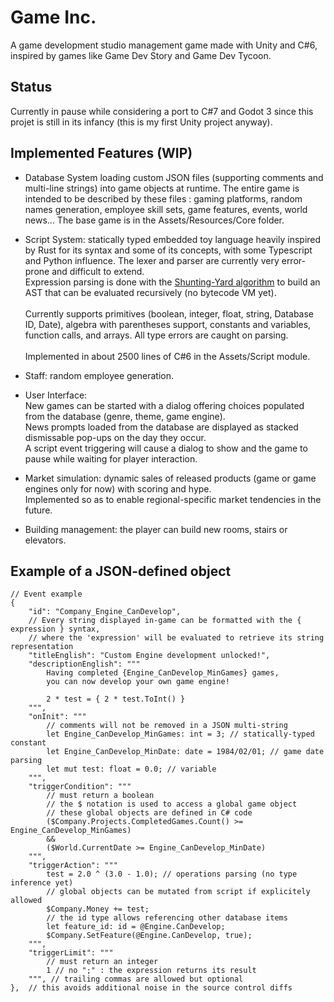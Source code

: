 # Game Inc.

A game development studio management game made with Unity and C#6, inspired by games like Game Dev Story and Game Dev Tycoon.

## Status

Currently in pause while considering a port to C#7 and Godot 3 since this projet is still in its infancy (this is my first Unity project anyway).

## Implemented Features (WIP)

- Database System loading custom JSON files (supporting comments and multi-line strings) into game objects at runtime. 
The entire game is intended to be described by these files : gaming platforms, random names generation, employee skill sets, game features, events, world news...
The base game is in the Assets/Resources/Core folder.

- Script System: statically typed embedded toy language heavily inspired by Rust for its syntax and some of its concepts, with some Typescript and Python influence. The lexer and parser are currently very error-prone and difficult to extend.<br/>
Expression parsing is done with the [Shunting-Yard algorithm] to build an AST that can be evaluated recursively (no bytecode VM yet).<br/><br/>
Currently supports primitives (boolean, integer, float, string, Database ID, Date), algebra with parentheses support, constants and variables, function calls, and arrays. All type errors are caught on parsing.<br/><br/>
Implemented in about 2500 lines of C#6 in the Assets/Script module.

- Staff: random employee generation.

- User Interface:<br/>
New games can be started with a dialog offering choices populated from the database (genre, theme, game engine).<br/>
News prompts loaded from the database are displayed as stacked dismissable pop-ups on the day they occur.<br/>
A script event triggering will cause a dialog to show and the game to pause while waiting for player interaction.   

- Market simulation: dynamic sales of released products (game or game engines only for now) with scoring and hype.<br/>
Implemented so as to enable regional-specific market tendencies in the future.

- Building management: the player can build new rooms, stairs or elevators.

## Example of a JSON-defined object

```
// Event example
{
    "id": "Company_Engine_CanDevelop",
    // Every string displayed in-game can be formatted with the { expression } syntax,
    // where the 'expression' will be evaluated to retrieve its string representation
    "titleEnglish": "Custom Engine development unlocked!",
    "descriptionEnglish": """
        Having completed {Engine_CanDevelop_MinGames} games,
        you can now develop your own game engine!
        
        2 * test = { 2 * test.ToInt() }
    """,
    "onInit": """
        // comments will not be removed in a JSON multi-string
        let Engine_CanDevelop_MinGames: int = 3; // statically-typed constant
        let Engine_CanDevelop_MinDate: date = 1984/02/01; // game date parsing
        let mut test: float = 0.0; // variable
    """,
    "triggerCondition": """
        // must return a boolean
        // the $ notation is used to access a global game object
        // these global objects are defined in C# code
        ($Company.Projects.CompletedGames.Count() >= Engine_CanDevelop_MinGames)
        &&
        ($World.CurrentDate >= Engine_CanDevelop_MinDate)
    """, 
    "triggerAction": """
        test = 2.0 ^ (3.0 - 1.0); // operations parsing (no type inference yet)
        // global objects can be mutated from script if explicitely allowed
        $Company.Money += test;
        // the id type allows referencing other database items
        let feature_id: id = @Engine.CanDevelop;
        $Company.SetFeature(@Engine.CanDevelop, true);
    """,
    "triggerLimit": """
        // must return an integer
        1 // no ";" : the expression returns its result
    """, // trailing commas are allowed but optional
},  // this avoids additional noise in the source control diffs 
```


[Shunting-Yard algorithm]: https://www.wikiwand.com/en/Shunting-yard_algorithm
